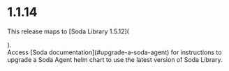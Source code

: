 # 1.1.14

This release maps to \[Soda Library 1.5.12]\(

).\
Access \[Soda documentation]\(#upgrade-a-soda-agent) for instructions to upgrade a Soda Agent helm chart to use the latest version of Soda Library.

